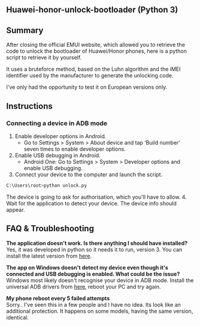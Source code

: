 ## Huawei-honor-unlock-bootloader (Python 3)

## Summary
  
After closing the official EMUI website, which allowed you to retrieve the code to unlock the bootloader of Huawei/Honor phones, here is a python script to retrieve it by yourself.

It uses a bruteforce method, based on the Luhn algorithm and the iMEI identifier used by the manufacturer to generate the unlocking code.

I've only had the opportunity to test it on European versions only.
  
  
  
## Instructions
### Connecting a device in ADB mode
  
1. Enable developer options in Android.
    * Go to Settings > System > About device and tap ‘Build number’ seven times to enable developer options.
2. Enable USB debugging in Android.
    * Android One: Go to Settings > System > Developer options and enable USB debugging.
3. Connect your device to the computer and launch the script. 
```py
C:\Users\root>python unlock.py
```
The device is going to ask for authorisation, which you'll have to allow.
4. Wait for the application to detect your device. The device info should appear.
  
## FAQ & Troubleshooting  
  
**The application doesn't work. Is there anything I should have installed?**  
Yes, it was developed in python so it needs it to run, version 3. You can install the latest version from [here](https://www.python.org/downloads/).
  
**The app on Windows doesn't detect my device even though it's connected and USB debugging is enabled. What could be the issue?**  
Windows most likely doesn't recognise your device in ADB mode. Install the universal ADB drivers from [here](http://dl.adbdriver.com/upload/adbdriver.zip), reboot your PC and try again.
  
**My phone reboot every 5 failed attempts**  
Sorry.. I've seen this in a few people and I have no idea. Its look like an additional protection. It happens on some models, having the same version, identical.
